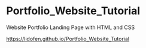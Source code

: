 # Portfolio_Website_Tutorial
 Website Portfolio Landing Page with HTML and CSS

https://lidofen.github.io/Portfolio_Website_Tutorial
